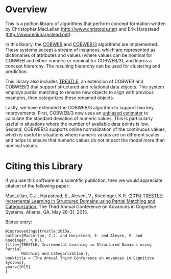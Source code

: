 # Overview

This is a python library of algorithms that perform concept formation written by
Christopher MacLellan (http://www.christopia.net) and Erik Harpstead
(http://www.erikharpstead.net).  

In this library, the
[COBWEB](http://axon.cs.byu.edu/~martinez/classes/678/Papers/Fisher_Cobweb.pdf)
and
[COBWEB/3](http://citeseerx.ist.psu.edu/viewdoc/download?doi=10.1.1.97.4676&rep=rep1&type=pdf)
algorithms are implemented. These systems accept a stream of instances, which are
represented as dictionaries of attributes and values (where values can be
nominal for COBWEB and either numeric or nominal for COBWEB/3), and learns a
concept hierarchy. The resulting hierarchy can be used for clustering and
prediction.

This library also includes
[TRESTLE](http://christopia.net/data/articles/publications/maclellan1-2015.pdf),
an extension of COBWEB and COBWEB/3 that support structured and relational data
objects. This system employs partial matching to rename new objects to align
with previous examples, then categorizes these renamed objects.

Lastly, we have extended the COBWEB/3 algorithm to support two key
improvements. First, COBWEB/3 now uses an [unbiased
estimator](https://en.wikipedia.org/wiki/Unbiased_estimation_of_standard_deviation)
to calculate the standard deviation of numeric values. This is particularly
useful in situations where the number of available data points is low. Second,
COBWEB/3 supports online normalization of the continuous values, which is useful
in situations where numeric values are on different scales and helps to 
ensure that numeric values do not impact the model more than nominal values.

# Citing this Library

If you use this software in a scientific publiction, then we would appreciate
citation of the following paper:

MacLellan, C.J., Harpstead, E., Aleven, V., Koedinger, K.R. (2015) [TRESTLE:
Incremental Learning in Structured Domains using Partial Matching and
Categorization.](http://christopia.net/data/articles/publications/maclellan1-2015.pdf)
The Third Annual Conference on Advances in Cognitive Systems.
Atlanta, GA. May 28-31, 2015.

Bibtex entry:

```
@inproceedings{trestle:2015a,
author={MacLellan, C.J. and Harpstead, E. and Aleven, V. and Koedinger, K.R.},
title={TRESTLE: Incremental Learning in Structured Domains using Partial
       Matching and Categorization.},
booktitle = {The Annual Third Conference on Advances in Cognitive Systems},
year={2015}
}
```
